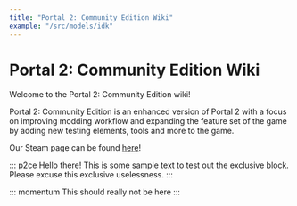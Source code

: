```yaml
---
title: "Portal 2: Community Edition Wiki"
example: "/src/models/idk"
---
```

# Portal 2: Community Edition Wiki

Welcome to the Portal 2: Community Edition wiki!

Portal 2: Community Edition is an enhanced version of Portal 2 with a focus
on improving modding workflow and expanding the feature set of the game by
adding new testing elements, tools and more to the game.

Our Steam page can be found [here](https://store.steampowered.com/app/440000/Portal_2_Community_Edition/)!

::: p2ce
Hello there! This is some sample text to test out the exclusive block. Please excuse this exclusive uselessness.
:::

::: momentum
This should really not be here
:::